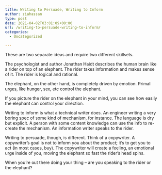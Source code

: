 ```yaml
---
title: Writing to Persuade, Writing to Inform
author: ziahassan
type: post
date: 2021-04-02T03:01:09+00:00
url: /writing-to-persuade-writing-to-inform/
categories:
  - Uncategorized

---
```

These are two separate ideas and require two different skillsets. 

The psychologist and author Jonathan Haidt describes the human brain like a rider on top of an elephant. The rider takes information and makes sense of it. The rider is logical and rational.

The elephant, on the other hand, is completely driven by emotion. Primal urges, like hunger, sex, etc control the elephant. 

If you picture the rider on the elephant in your mind, you can see how easily the elephant can control your direction.

Writing to inform is what a technical writer does. An engineer writing a very boring spec of some kind of mechanism, for instance. The language is dry but explicit. A person with some content knowledge can use the info to re-create the mechanism. An information writer speaks to the rider.

Writing to persuade, though, is different. Think of a copywriter. A copywriter’s goal is not to inform you about the product; it’s to get you to act (in most cases, buy). The copywriter will create a feeling, an emotional urge inside of you, moving the elephant so fast the rider’s head spins.

When you’re out there doing your thing &#8211; are you speaking to the rider or the elephant?